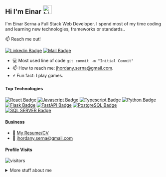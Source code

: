 ## Hi I'm Einar <img src="https://user-images.githubusercontent.com/1303154/88677602-1635ba80-d120-11ea-84d8-d263ba5fc3c0.gif" width="28px" height="28px" alt="hi">

I'm Einar Serna a Full Stack Web Developer. I spend most of my time coding and learning new technologies, frameworks or standards..

:mailbox: Reach me out!

[![Linkedin Badge](https://img.shields.io/badge/-Einar_Serna-0e76a8?style=flat&labelColor=0e76a8&logo=linkedin&logoColor=white)](https://www.linkedin.com/in/einar-serna-539100129/) [![Mail Badge](https://img.shields.io/badge/-Einar_Serna-c0392b?style=flat&labelColor=c0392b&logo=gmail&logoColor=white)](mailto:jhordany.serna@gmail.com)


- :computer: Most used line of code `git commit -m "Initial Commit"`
- 📫 How to reach me: jhordany.serna@gmail.com.
- ⚡ Fun fact: I play games.

#### Top Technologies

<!-- TODO: Make technologies links takes you to repositories -->

[![React Badge](https://img.shields.io/badge/-React-61DBFB?style=for-the-badge&labelColor=black&logo=react&logoColor=61DBFB)](#) [![Javascript Badge](https://img.shields.io/badge/-Javascript-F0DB4F?style=for-the-badge&labelColor=black&logo=javascript&logoColor=F0DB4F)](#) [![Typescript Badge](https://img.shields.io/badge/-Typescript-007acc?style=for-the-badge&labelColor=black&logo=typescript&logoColor=007acc)](#) [![Python Badge](https://img.shields.io/badge/-python-4786B8?style=for-the-badge&labelColor=black&logo=python&logoColor=white)](#) [![Flask Badge](https://img.shields.io/badge/-FLASK-000000?style=for-the-badge&labelColor=white&logo=FLASK&logoColor=000000)](#) [![FastAPI Badge](https://img.shields.io/badge/-FastAPI-00766A?style=for-the-badge&labelColor=black&logo=FastAPI&logoColor=FFFFFF)](#) [![PostgreSQL Badge](https://img.shields.io/badge/-PostgreSQL-336791?style=for-the-badge&labelColor=black&logo=PostgreSQL&logoColor=336791)](#)
[![SQL SERVER Badge](https://img.shields.io/badge/-sql_server-D00841?style=for-the-badge&labelColor=black&logo=microsoft-sql-server&logoColor=FFFFFF)](#)



#### Business
- :paperclip: [My Resume/CV](https://github.com/Master-Git-Hack/Master-Git-Hack/blob/b35a9de84a6165232b8337a99c5449aba8b11bd2/Resume.pdf)
- :email: jhordany.serna@gmail.com


#### Profile Visits 

![visitors](https://visitor-badge.glitch.me/badge?page_id=Master-Git-Hack.Master-Git-Hack)

<details>
<summary>
  More stuff about me
</summary>

<br >

I love sharing knowledge and learning new things;

#### Top Languages
[![Top Langs](https://github-readme-stats.vercel.app/api/top-langs/?username=Master-Git-Hack)](https://github.com/anuraghazra/github-readme-stats)
<figure><embed src="https://wakatime.com/share/@38bf0fe6-edc6-4cd7-a3ee-b60610a65a08/d5f495a4-4b30-4174-95e6-ed73a9e43621.svg"></embed></figure>
#### Github Stats

![Einar Serna's github stats](https://github-readme-stats.vercel.app/api?username=Master-Git-Hack&count_private=true&theme=tokyonight&hide=contribs,prs)


</details>

